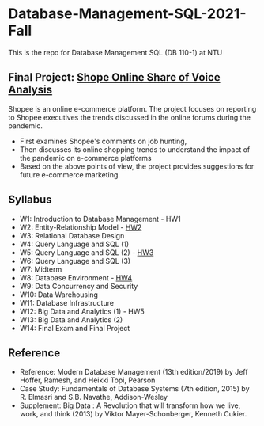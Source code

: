 # Database-Management-SQL-2021-Fall
This is the repo for Database Management SQL (DB 110-1) at NTU

## Final Project: [Shope Online Share of Voice Analysis](https://github.com/anniechen0506/Database-Management-SQL-2021-Fall/tree/main/Final_Project_Share%20of%20Voice%20Analysis)
Shopee is an online e-commerce platform.
The project focuses on reporting to Shopee executives the trends discussed in the online forums during the pandemic. 
 - First examines Shopee's comments on job hunting, 
 - Then discusses its online shopping trends to understand the impact of the pandemic on e-commerce platforms
 - Based on the above points of view, the project provides suggestions for future e-commerce marketing.

## Syllabus
- W1: Introduction to Database Management - HW1
- W2: Entity-Relationship Model - [HW2](https://github.com/anniechen0506/Database-Management-SQL-2021-Fall/tree/main/HW2_Entity-Relationship_Model)
- W3: Relational Database Design
- W4: Query Language and SQL (1)
- W5: Query Language and SQL (2) - [HW3](https://github.com/anniechen0506/Database-Management-SQL-2021-Fall/tree/main/HW3_SQL_Statements)
- W6: Query Language and SQL (3)
- W7: Midterm
- W8: Database Environment - [HW4](https://github.com/anniechen0506/Database-Management-SQL-2021-Fall/tree/main/HW4_Database_Environment)
- W9: Data Concurrency and Security	
- W10: Data Warehousing
- W11: Database Infrastructure
- W12: Big Data and Analytics (1) - HW5
- W13: Big Data and Analytics (2)	
- W14: Final Exam and Final Project

## Reference
 - Reference: Modern Database Management (13th edition/2019) by Jeff Hoffer, Ramesh, and Heikki Topi, Pearson
 - Case Study: Fundamentals of Database Systems (7th edition, 2015) by R. Elmasri and S.B. Navathe, Addison-Wesley
 - Supplement: Big Data : A Revolution that will transform how we live, work, and think (2013) by Viktor Mayer-Schonberger, Kenneth Cukier.

